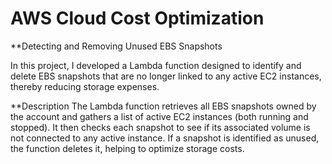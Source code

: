 # AWS Cloud Cost Optimization
**Detecting and Removing Unused EBS Snapshots

In this project, I developed a Lambda function designed to identify and delete EBS snapshots that are no longer linked to any active EC2 instances, thereby reducing storage expenses.

**Description
The Lambda function retrieves all EBS snapshots owned by the account and gathers a list of active EC2 instances (both running and stopped). It then checks each snapshot to see if its associated volume is not connected to any active instance. If a snapshot is identified as unused, the function deletes it, helping to optimize storage costs.
